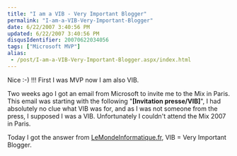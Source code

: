 ```yaml
---
title: "I am a VIB - Very Important Blogger"
permalink: "I-am-a-VIB-Very-Important-Blogger"
date: 6/22/2007 3:40:56 PM
updated: 6/22/2007 3:40:56 PM
disqusIdentifier: 20070622034056
tags: ["Microsoft MVP"]
alias:
 - /post/I-am-a-VIB-Very-Important-Blogger.aspx/index.html
---
```

Nice :-) !!! First I was MVP now I am also VIB.

Two weeks ago I got an email from Microsoft to invite me to the Mix in Paris. This email was starting with the following "**[Invitation presse/VIB]**", I had absolutely no clue what VIB was for, and as I was not someone from the press, I supposed I was a VIB. Unfortunately I couldn't attend the Mix 2007 in Paris.
<!-- more -->

Today I got the answer from [LeMondeInformatique.fr](http://www.lemondeinformatique.fr/actualites/lire-mix-07-paris-microsoft-montre-silverlight-aux-influenceurs-francais-23232.html), VIB = Very Important Blogger.
